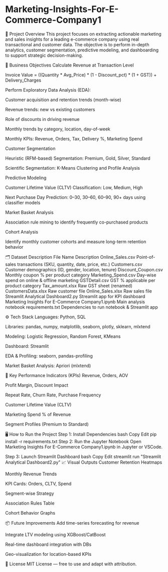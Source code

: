 # Marketing-Insights-For-E-Commerce-Company1
📌 Project Overview
This project focuses on extracting actionable marketing and sales insights for a leading e-commerce company using real transactional and customer data. The objective is to perform in-depth analytics, customer segmentation, predictive modeling, and dashboarding to support strategic decision-making.

🎯 Business Objectives
Calculate Revenue at Transaction Level

Invoice Value = ((Quantity * Avg_Price) * (1 - Discount_pct) * (1 + GST)) + Delivery_Charges

Perform Exploratory Data Analysis (EDA):

Customer acquisition and retention trends (month-wise)

Revenue trends: new vs existing customers

Role of discounts in driving revenue

Monthly trends by category, location, day-of-week

Monthly KPIs: Revenue, Orders, Tax, Delivery %, Marketing Spend

Customer Segmentation

Heuristic (RFM-based) Segmentation: Premium, Gold, Silver, Standard

Scientific Segmentation: K-Means Clustering and Profile Analysis

Predictive Modeling

Customer Lifetime Value (CLTV) Classification: Low, Medium, High

Next Purchase Day Prediction: 0–30, 30–60, 60–90, 90+ days using classifier models

Market Basket Analysis

Association rule mining to identify frequently co-purchased products

Cohort Analysis

Identify monthly customer cohorts and measure long-term retention behavior

🗂️ Dataset Description
File Name	Description
Online_Sales.csv	Point-of-sales transactions (SKU, quantity, date, price, etc.)
Customers.csv	Customer demographics (ID, gender, location, tenure)
Discount_Coupon.csv	Monthly coupon % per product category
Marketing_Spend.csv	Day-wise spend on online & offline marketing
GSTDetail.csv	GST % applicable per product category
Tax_amount.xlsx	Raw GST sheet (renamed)
CustomersData.xlsx	Raw customer file
Online_Sales.xlsx	Raw sales file
Streamlit Analytical Dashboard2.py	Streamlit app for KPI dashboard
Marketing Insights For E-Commerce Company1.ipynb	Main analysis notebook
requirements.txt	Dependencies to run notebook & Streamlit app

⚙️ Tech Stack
Languages: Python, SQL

Libraries: pandas, numpy, matplotlib, seaborn, plotly, sklearn, mlxtend

Modeling: Logistic Regression, Random Forest, KMeans

Dashboard: Streamlit

EDA & Profiling: seaborn, pandas-profiling

Market Basket Analysis: Apriori (mlxtend)

📌 Key Performance Indicators (KPIs)
Revenue, Orders, AOV

Profit Margin, Discount Impact

Repeat Rate, Churn Rate, Purchase Frequency

Customer Lifetime Value (CLTV)

Marketing Spend % of Revenue

Segment Profiles (Premium to Standard)

🖥️ How to Run the Project
Step 1: Install Dependencies
bash
Copy
Edit
pip install -r requirements.txt
Step 2: Run the Jupyter Notebook
Open Marketing Insights For E-Commerce Company1.ipynb in Jupyter or VSCode.

Step 3: Launch Streamlit Dashboard
bash
Copy
Edit
streamlit run "Streamlit Analytical Dashboard2.py"
📈 Visual Outputs
Customer Retention Heatmaps

Monthly Revenue Trends

KPI Cards: Orders, CLTV, Spend

Segment-wise Strategy

Association Rules Table

Cohort Behavior Graphs

📦 Future Improvements
Add time-series forecasting for revenue

Integrate LTV modeling using XGBoost/CatBoost

Real-time dashboard integration with DBs

Geo-visualization for location-based KPIs

📄 License
MIT License — free to use and adapt with attribution.

